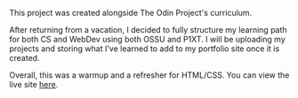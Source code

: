 This project was created alongside The Odin Project's curriculum. 

After returning from a vacation, I decided to fully structure my learning path for both CS and 
WebDev using both OSSU and P1XT. I will be uploading my projects and storing what I've learned
to add to my portfolio site once it is created.

Overall, this was a warmup and a refresher for HTML/CSS. You can view the live site [here](https://crazeddoggo.github.io/google-homepage/).
